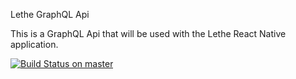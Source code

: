 Lethe GraphQL Api

This is a GraphQL Api that will be used with the Lethe React Native application.

[![Build Status on master][build-image-master]][build-url-master]

[build-image-master]: https://circleci.com/gh/sbardian/lethe/tree/master.svg?style=shield&circle-token=25b4d2183e3a802ab149c9efc4412ef427edd02b
[build-url-master]: https://circleci.com/gh/sbardian/lethe/tree/master
